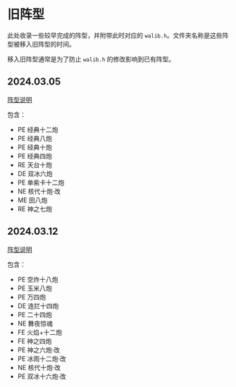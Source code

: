 # 旧阵型

此处收录一些较早完成的阵型，并附带此时对应的 `walib.h`。文件夹名称是这些阵型被移入旧阵型的时间。

移入旧阵型通常是为了防止 `walib.h` 的修改影响到已有阵型。

## 2024.03.05

[阵型说明](./20240305/README.md)

包含：
- PE 经典十二炮
- PE 经典八炮
- PE 经典十炮
- PE 经典四炮
- RE 天台十炮
- DE 双冰六炮
- PE 单紫卡十二炮
- NE 核代十炮·改
- ME 田八炮
- RE 神之七炮

## 2024.03.12

[阵型说明](./20240312/README.md)

包含：
- PE 空炸十八炮
- PE 玉米八炮
- PE 万四炮
- DE 连拦十四炮
- PE 二十四炮
- NE 舞夜惊魂
- FE 火焰+十二炮
- FE 神之四炮
- PE 神之六炮·改
- PE 冰雨十二炮·改
- NE 核代十炮·改
- PE 双冰十六炮·改

